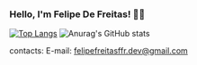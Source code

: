 ### Hello, I'm Felipe De Freitas! 👋👋

[![Top Langs](https://github-readme-stats.vercel.app/api/top-langs/?username=FelipeFFR&layout=compact&theme=transparent)](https://github.com/FelipeFFR) ![Anurag's GitHub stats](https://github-readme-stats.vercel.app/api?username=FelipeFFR&show_icons=true&theme=transparent)

contacts:
E-mail: felipefreitasffr.dev@gmail.com
<!--
**FelipeFFR/FelipeFFR** is a ✨ _special_ ✨ repository because its `README.md` (this file) appears on your GitHub profile.

Here are some ideas to get you started:

- 🔭 I’m currently working on ...
- 🌱 I’m currently learning ...
- 👯 I’m looking to collaborate on ...
- 🤔 I’m looking for help with ...
- 💬 Ask me about ...
- 📫 How to reach me: ...
- 😄 Pronouns: ...
- ⚡ Fun fact: ...
-->
